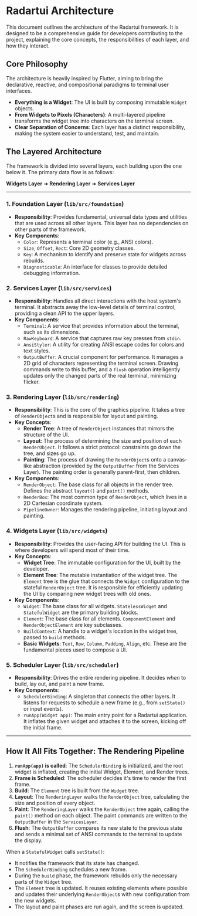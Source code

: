 # Radartui Architecture

This document outlines the architecture of the Radartui framework. It is designed to be a comprehensive guide for developers contributing to the project, explaining the core concepts, the responsibilities of each layer, and how they interact.

## Core Philosophy

The architecture is heavily inspired by Flutter, aiming to bring the declarative, reactive, and compositional paradigms to terminal user interfaces.

- **Everything is a Widget**: The UI is built by composing immutable `Widget` objects.
- **From Widgets to Pixels (Characters)**: A multi-layered pipeline transforms the widget tree into characters on the terminal screen.
- **Clear Separation of Concerns**: Each layer has a distinct responsibility, making the system easier to understand, test, and maintain.

## The Layered Architecture

The framework is divided into several layers, each building upon the one below it. The primary data flow is as follows:

**Widgets Layer** ➜ **Rendering Layer** ➜ **Services Layer**

--- 

### 1. Foundation Layer (`lib/src/foundation`)

- **Responsibility**: Provides fundamental, universal data types and utilities that are used across all other layers. This layer has no dependencies on other parts of the framework.
- **Key Components**:
  - `Color`: Represents a terminal color (e.g., ANSI colors).
  - `Size`, `Offset`, `Rect`: Core 2D geometry classes.
  - `Key`: A mechanism to identify and preserve state for widgets across rebuilds.
  - `Diagnosticable`: An interface for classes to provide detailed debugging information.

### 2. Services Layer (`lib/src/services`)

- **Responsibility**: Handles all direct interactions with the host system's terminal. It abstracts away the low-level details of terminal control, providing a clean API to the upper layers.
- **Key Components**:
  - `Terminal`: A service that provides information about the terminal, such as its dimensions.
  - `RawKeyboard`: A service that captures raw key presses from `stdin`.
  - `AnsiStyler`: A utility for creating ANSI escape codes for colors and text styles.
  - `OutputBuffer`: A crucial component for performance. It manages a 2D grid of characters representing the terminal screen. Drawing commands write to this buffer, and a `flush` operation intelligently updates only the changed parts of the real terminal, minimizing flicker.

### 3. Rendering Layer (`lib/src/rendering`)

- **Responsibility**: This is the core of the graphics pipeline. It takes a tree of `RenderObject`s and is responsible for layout and painting.
- **Key Concepts**:
  - **Render Tree**: A tree of `RenderObject` instances that mirrors the structure of the UI.
  - **Layout**: The process of determining the size and position of each `RenderObject`. It follows a strict protocol: constraints go down the tree, and sizes go up.
  - **Painting**: The process of drawing the `RenderObject`s onto a canvas-like abstraction (provided by the `OutputBuffer` from the Services Layer). The painting order is generally parent-first, then children.
- **Key Components**:
  - `RenderObject`: The base class for all objects in the render tree. Defines the abstract `layout()` and `paint()` methods.
  - `RenderBox`: The most common type of `RenderObject`, which lives in a 2D Cartesian coordinate system.
  - `PipelineOwner`: Manages the rendering pipeline, initiating layout and painting.

### 4. Widgets Layer (`lib/src/widgets`)

- **Responsibility**: Provides the user-facing API for building the UI. This is where developers will spend most of their time.
- **Key Concepts**:
  - **Widget Tree**: The immutable configuration for the UI, built by the developer.
  - **Element Tree**: The mutable instantiation of the widget tree. The `Element` tree is the glue that connects the `Widget` configuration to the stateful `RenderObject` tree. It is responsible for efficiently updating the UI by comparing new widget trees with old ones.
- **Key Components**:
  - `Widget`: The base class for all widgets. `StatelessWidget` and `StatefulWidget` are the primary building blocks.
  - `Element`: The base class for all elements. `ComponentElement` and `RenderObjectElement` are key subclasses.
  - `BuildContext`: A handle to a widget's location in the widget tree, passed to `build` methods.
  - **Basic Widgets**: `Text`, `Row`, `Column`, `Padding`, `Align`, etc. These are the fundamental pieces used to compose a UI.

### 5. Scheduler Layer (`lib/src/scheduler`)

- **Responsibility**: Drives the entire rendering pipeline. It decides *when* to build, lay out, and paint a new frame.
- **Key Components**:
  - `SchedulerBinding`: A singleton that connects the other layers. It listens for requests to schedule a new frame (e.g., from `setState()` or input events).
  - `runApp(Widget app)`: The main entry point for a Radartui application. It inflates the given widget and attaches it to the screen, kicking off the initial frame.

--- 

## How It All Fits Together: The Rendering Pipeline

1.  **`runApp(app)` is called**: The `SchedulerBinding` is initialized, and the root widget is inflated, creating the initial Widget, Element, and Render trees.
2.  **Frame is Scheduled**: The scheduler decides it's time to render the first frame.
3.  **Build**: The `Element` tree is built from the `Widget` tree.
4.  **Layout**: The `RenderingLayer` walks the `RenderObject` tree, calculating the size and position of every object.
5.  **Paint**: The `RenderingLayer` walks the `RenderObject` tree again, calling the `paint()` method on each object. The paint commands are written to the `OutputBuffer` in the `ServicesLayer`.
6.  **Flush**: The `OutputBuffer` compares its new state to the previous state and sends a minimal set of ANSI commands to the terminal to update the display.

When a `StatefulWidget` calls `setState()`:

- It notifies the framework that its state has changed.
- The `SchedulerBinding` schedules a new frame.
- During the `build` phase, the framework rebuilds only the necessary parts of the `Widget` tree.
- The `Element` tree is updated. It reuses existing elements where possible and updates their underlying `RenderObject`s with new configuration from the new widgets.
- The layout and paint phases are run again, and the screen is updated.
